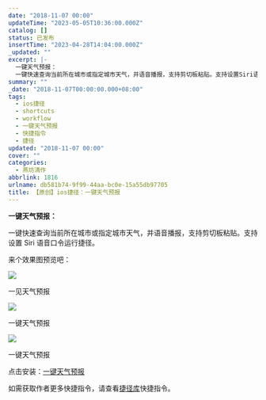 ```yaml
---
date: "2018-11-07 00:00"
updateTime: "2023-05-05T10:36:00.000Z"
catalog: []
status: 已发布
insertTime: "2023-04-28T14:04:00.000Z"
_updated: ""
excerpt: |-
  一键天气预报：
  一键快速查询当前所在城市或指定城市天气，并语音播报，支持剪切板粘贴。支持设置Siri语音口令运行捷径。
summary: ""
_date: "2018-11-07T00:00:00.000+08:00"
tags:
  - ios捷径
  - shortcuts
  - workflow
  - 一键天气预报
  - 快捷指令
  - 捷径
updated: "2018-11-07 00:00"
cover: ""
categories:
  - 燕坊清作
abbrlink: 1816
urlname: db581b74-9f99-44aa-bc0e-15a55db97705
title: 【原创】ios捷径：一键天气预报
---
```


**一键天气预报：**

一键快速查询当前所在城市或指定城市天气，并语音播报，支持剪切板粘贴。支持设置 Siri 语音口令运行捷径。

来个效果图预览吧：

![](https://image.bmqy.net/upload/Fto5o-5ea0sNMlW_75VgGJCv2AcJ.jpg)

一见天气预报

![](https://image.bmqy.net/upload/Fto5o-5ea0sNMlW_75VgGJCv2AcJ.jpg)

一键天气预报

![](https://image.bmqy.net/upload/Fto5o-5ea0sNMlW_75VgGJCv2AcJ.jpg)

一键天气预报

点击安装：[一键天气预报](https://www.icloud.com/shortcuts/172a41a4f728489aab06b81fa0826572)

如需获取作者更多快捷指令，请查看[捷径库](https://www.bmqy.net/2342.html)快捷指令。
